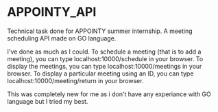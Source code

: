 # APPOINTY_API
Technical task done for APPOINTY summer internship. A meeting scheduling API made on GO language.


I've done as much as I could. 
To schedule a meeting (that is to add a meeting), you can type localhost:10000/schedule in your browser.
To display the meetings, you can type localhost:10000/meetings in your browser.
To display a particular meeting using an ID, you can type localhost:10000/meeting/return in your browser.

This was completely new for me as i don't have any experiance with GO language but I tried my best.
